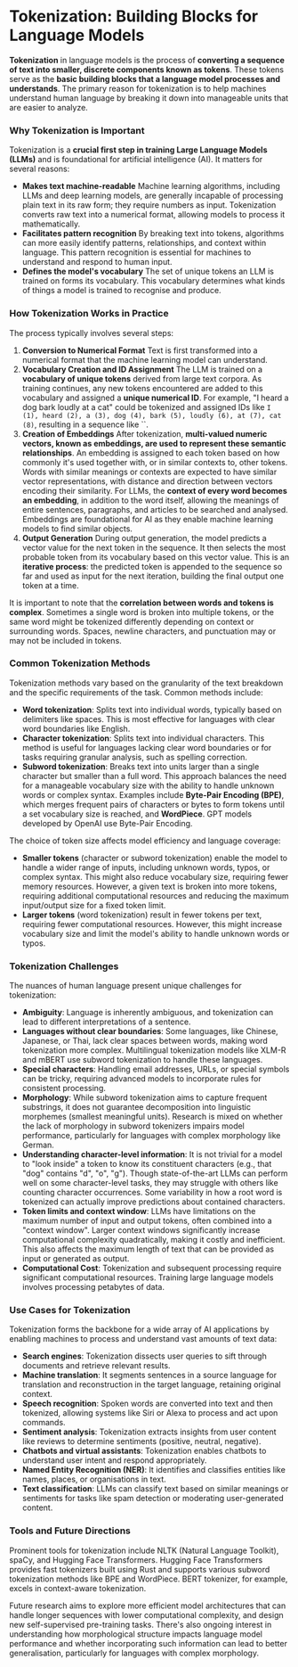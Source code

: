 # Tokenization: Building Blocks for Language Models

**Tokenization** in language models is the process of **converting a sequence of text into smaller, discrete components known as tokens**. These tokens serve as the **basic building blocks that a language model processes and understands**. The primary reason for tokenization is to help machines understand human language by breaking it down into manageable units that are easier to analyze.

### Why Tokenization is Important

Tokenization is a **crucial first step in training Large Language Models (LLMs)** and is foundational for artificial intelligence (AI). It matters for several reasons:

- **Makes text machine-readable** Machine learning algorithms, including LLMs and deep learning models, are generally incapable of processing plain text in its raw form; they require numbers as input. Tokenization converts raw text into a numerical format, allowing models to process it mathematically.
- **Facilitates pattern recognition** By breaking text into tokens, algorithms can more easily identify patterns, relationships, and context within language. This pattern recognition is essential for machines to understand and respond to human input.
- **Defines the model's vocabulary** The set of unique tokens an LLM is trained on forms its vocabulary. This vocabulary determines what kinds of things a model is trained to recognise and produce.

### How Tokenization Works in Practice

The process typically involves several steps:

1. **Conversion to Numerical Format** Text is first transformed into a numerical format that the machine learning model can understand.
2. **Vocabulary Creation and ID Assignment** The LLM is trained on a **vocabulary of unique tokens** derived from large text corpora. As training continues, any new tokens encountered are added to this vocabulary and assigned a **unique numerical ID**. For example, "I heard a dog bark loudly at a cat" could be tokenized and assigned IDs like `I (1), heard (2), a (3), dog (4), bark (5), loudly (6), at (7), cat (8)`, resulting in a sequence like ``.
3. **Creation of Embeddings** After tokenization, **multi-valued numeric vectors, known as embeddings, are used to represent these semantic relationships**. An embedding is assigned to each token based on how commonly it's used together with, or in similar contexts to, other tokens. Words with similar meanings or contexts are expected to have similar vector representations, with distance and direction between vectors encoding their similarity. For LLMs, the **context of every word becomes an embedding**, in addition to the word itself, allowing the meanings of entire sentences, paragraphs, and articles to be searched and analysed. Embeddings are foundational for AI as they enable machine learning models to find similar objects.
4. **Output Generation** During output generation, the model predicts a vector value for the next token in the sequence. It then selects the most probable token from its vocabulary based on this vector value. This is an **iterative process**: the predicted token is appended to the sequence so far and used as input for the next iteration, building the final output one token at a time.

It is important to note that the **correlation between words and tokens is complex**. Sometimes a single word is broken into multiple tokens, or the same word might be tokenized differently depending on context or surrounding words. Spaces, newline characters, and punctuation may or may not be included in tokens.

### Common Tokenization Methods

Tokenization methods vary based on the granularity of the text breakdown and the specific requirements of the task. Common methods include:

- **Word tokenization**: Splits text into individual words, typically based on delimiters like spaces. This is most effective for languages with clear word boundaries like English.
- **Character tokenization**: Splits text into individual characters. This method is useful for languages lacking clear word boundaries or for tasks requiring granular analysis, such as spelling correction.
- **Subword tokenization**: Breaks text into units larger than a single character but smaller than a full word. This approach balances the need for a manageable vocabulary size with the ability to handle unknown words or complex syntax. Examples include **Byte-Pair Encoding (BPE)**, which merges frequent pairs of characters or bytes to form tokens until a set vocabulary size is reached, and **WordPiece**. GPT models developed by OpenAI use Byte-Pair Encoding.

The choice of token size affects model efficiency and language coverage:

- **Smaller tokens** (character or subword tokenization) enable the model to handle a wider range of inputs, including unknown words, typos, or complex syntax. This might also reduce vocabulary size, requiring fewer memory resources. However, a given text is broken into more tokens, requiring additional computational resources and reducing the maximum input/output size for a fixed token limit.
- **Larger tokens** (word tokenization) result in fewer tokens per text, requiring fewer computational resources. However, this might increase vocabulary size and limit the model's ability to handle unknown words or typos.

### Tokenization Challenges

The nuances of human language present unique challenges for tokenization:

- **Ambiguity**: Language is inherently ambiguous, and tokenization can lead to different interpretations of a sentence.
- **Languages without clear boundaries**: Some languages, like Chinese, Japanese, or Thai, lack clear spaces between words, making word tokenization more complex. Multilingual tokenization models like XLM-R and mBERT use subword tokenization to handle these languages.
- **Special characters**: Handling email addresses, URLs, or special symbols can be tricky, requiring advanced models to incorporate rules for consistent processing.
- **Morphology**: While subword tokenization aims to capture frequent substrings, it does not guarantee decomposition into linguistic morphemes (smallest meaningful units). Research is mixed on whether the lack of morphology in subword tokenizers impairs model performance, particularly for languages with complex morphology like German.
- **Understanding character-level information**: It is not trivial for a model to "look inside" a token to know its constituent characters (e.g., that "dog" contains "d", "o", "g"). Though state-of-the-art LLMs can perform well on some character-level tasks, they may struggle with others like counting character occurrences. Some variability in how a root word is tokenized can actually improve predictions about contained characters.
- **Token limits and context window**: LLMs have limitations on the maximum number of input and output tokens, often combined into a "context window". Larger context windows significantly increase computational complexity quadratically, making it costly and inefficient. This also affects the maximum length of text that can be provided as input or generated as output.
- **Computational Cost**: Tokenization and subsequent processing require significant computational resources. Training large language models involves processing petabytes of data.

### Use Cases for Tokenization

Tokenization forms the backbone for a wide array of AI applications by enabling machines to process and understand vast amounts of text data:

- **Search engines**: Tokenization dissects user queries to sift through documents and retrieve relevant results.
- **Machine translation**: It segments sentences in a source language for translation and reconstruction in the target language, retaining original context.
- **Speech recognition**: Spoken words are converted into text and then tokenized, allowing systems like Siri or Alexa to process and act upon commands.
- **Sentiment analysis**: Tokenization extracts insights from user content like reviews to determine sentiments (positive, neutral, negative).
- **Chatbots and virtual assistants**: Tokenization enables chatbots to understand user intent and respond appropriately.
- **Named Entity Recognition (NER)**: It identifies and classifies entities like names, places, or organisations in text.
- **Text classification**: LLMs can classify text based on similar meanings or sentiments for tasks like spam detection or moderating user-generated content.

### Tools and Future Directions

Prominent tools for tokenization include NLTK (Natural Language Toolkit), spaCy, and Hugging Face Transformers. Hugging Face Transformers provides fast tokenizers built using Rust and supports various subword tokenization methods like BPE and WordPiece. BERT tokenizer, for example, excels in context-aware tokenization.

Future research aims to explore more efficient model architectures that can handle longer sequences with lower computational complexity, and design new self-supervised pre-training tasks. There's also ongoing interest in understanding how morphological structure impacts language model performance and whether incorporating such information can lead to better generalisation, particularly for languages with complex morphology.